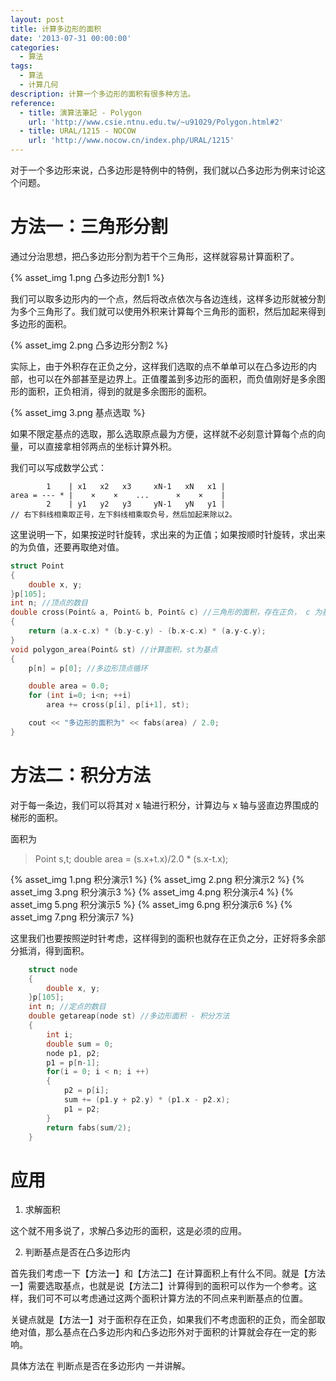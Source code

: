 ```yaml
---
layout: post
title: 计算多边形的面积
date: '2013-07-31 00:00:00'
categories:
  - 算法
tags:
  - 算法
  - 计算几何
description: 计算一个多边形的面积有很多种方法。
reference:
  - title: 演算法筆記 - Polygon
    url: 'http://www.csie.ntnu.edu.tw/~u91029/Polygon.html#2'
  - title: URAL/1215 - NOCOW
    url: 'http://www.nocow.cn/index.php/URAL/1215'
---
```

对于一个多边形来说，凸多边形是特例中的特例，我们就以凸多边形为例来讨论这个问题。

# 方法一：三角形分割

通过分治思想，把凸多边形分割为若干个三角形，这样就容易计算面积了。

{% asset_img 1.png 凸多边形分割1 %}

我们可以取多边形内的一个点，然后将改点依次与各边连线，这样多边形就被分割为多个三角形了。我们就可以使用外积来计算每个三角形的面积，然后加起来得到多边形的面积。

{% asset_img 2.png 凸多边形分割2 %}

实际上，由于外积存在正负之分，这样我们选取的点不单单可以在凸多边形的内部，也可以在外部甚至是边界上。正值覆盖到多边形的面积，而负值刚好是多余图形的面积，正负相消，得到的就是多余图形的面积。

{% asset_img 3.png 基点选取 %}

如果不限定基点的选取，那么选取原点最为方便，这样就不必刻意计算每个点的向量，可以直接拿相邻两点的坐标计算外积。

我们可以写成数学公式：

```
        1    | x1   x2   x3     xN-1   xN   x1 |
area = --- * |    ×    ×    ...      ×    ×    |
        2    | y1   y2   y3     yN-1   yN   y1 |
// 右下斜线相乘取正号，左下斜线相乘取负号，然后加起来除以2。
```

这里说明一下，如果按逆时针旋转，求出来的为正值；如果按顺时针旋转，求出来的为负值，还要再取绝对值。

```cpp
struct Point
{
    double x, y;
}p[105];
int n; //顶点的数目
double cross(Point& a, Point& b, Point& c) //三角形的面积，存在正负， c 为基点
{
    return (a.x-c.x) * (b.y-c.y) - (b.x-c.x) * (a.y-c.y);
}
void polygon_area(Point& st) //计算面积，st为基点
{
    p[n] = p[0]; //多边形顶点循环

    double area = 0.0;
    for (int i=0; i<n; ++i)
        area += cross(p[i], p[i+1], st);

    cout << "多边形的面积为" << fabs(area) / 2.0;
}
```

# 方法二：积分方法

对于每一条边，我们可以将其对 x 轴进行积分，计算边与 x 轴与竖直边界围成的梯形的面积。

面积为

> Point s,t;
> double area = (s.x+t.x)/2.0 * (s.x-t.x);

{% asset_img 1.png 积分演示1 %}
{% asset_img 2.png 积分演示2 %}
{% asset_img 3.png 积分演示3 %}
{% asset_img 4.png 积分演示4 %}
{% asset_img 5.png 积分演示5 %}
{% asset_img 6.png 积分演示6 %}
{% asset_img 7.png 积分演示7 %}

这里我们也要按照逆时针考虑，这样得到的面积也就存在正负之分，正好将多余部分抵消，得到面积。

```cpp
    struct node
    {
        double x, y;
    }p[105];
    int n; //定点的数目
    double getareap(node st) //多边形面积 - 积分方法
    {
        int i;
        double sum = 0;
        node p1, p2;
        p1 = p[n-1];
        for(i = 0; i < n; i ++)
        {
            p2 = p[i];
            sum += (p1.y + p2.y) * (p1.x - p2.x);
            p1 = p2;
        }
        return fabs(sum/2);
    }
```

# 应用

1. 求解面积

这个就不用多说了，求解凸多边形的面积，这是必须的应用。

2. 判断基点是否在凸多边形内

首先我们考虑一下【方法一】和【方法二】在计算面积上有什么不同。就是【方法一】需要选取基点，也就是说【方法二】计算得到的面积可以作为一个参考。这样，我们可不可以考虑通过这两个面积计算方法的不同点来判断基点的位置。

关键点就是【方法一】对于面积存在正负，如果我们不考虑面积的正负，而全部取绝对值，那么基点在凸多边形内和凸多边形外对于面积的计算就会存在一定的影响。

具体方法在 判断点是否在多边形内 一并讲解。
